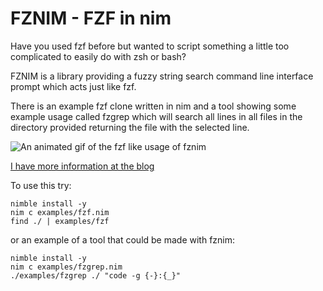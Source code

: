 # FZNIM - FZF in nim

Have you used fzf before but wanted to script something a little too complicated to easily do with zsh or bash?

FZNIM is a library providing a fuzzy string search command line interface prompt which acts just like fzf.

There is an example fzf clone written in nim and a tool showing some example usage called fzgrep which will search all lines in all files in the directory provided returning the file with the selected line.

![An animated gif of the fzf like usage of fznim](fznim.gif)

[I have more information at the blog](https://bradbarrows.com/post/fznim)


To use this try:

```
nimble install -y
nim c examples/fzf.nim  
find ./ | examples/fzf
```

or an example of a tool that could be made with fznim:

```
nimble install -y
nim c examples/fzgrep.nim
./examples/fzgrep ./ "code -g {-}:{_}"  
```